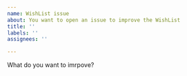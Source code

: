 ```yaml
---
name: WishList issue
about: You want to open an issue to improve the WishList
title: ''
labels: ''
assignees: ''

---
```


What do you want to imrpove?
